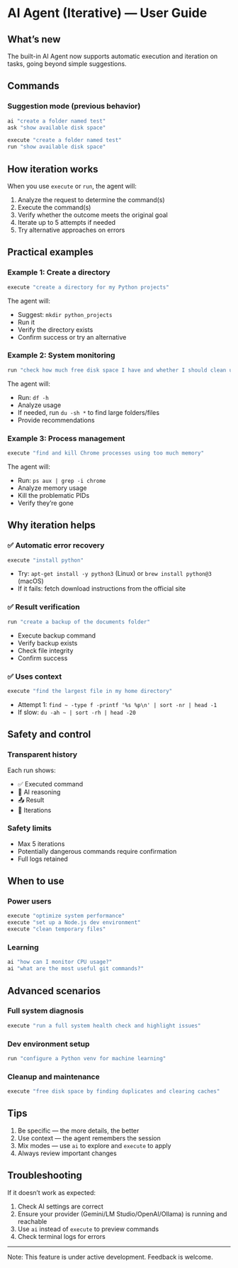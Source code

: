 # AI Agent (Iterative) — User Guide

## What’s new

The built-in AI Agent now supports automatic execution and iteration on tasks, going beyond simple suggestions.

## Commands

### Suggestion mode (previous behavior)
```bash
ai "create a folder named test"
ask "show available disk space"
```


```bash
execute "create a folder named test"
run "show available disk space"
```

## How iteration works

When you use `execute` or `run`, the agent will:

1) Analyze the request to determine the command(s)
2) Execute the command(s)
3) Verify whether the outcome meets the original goal
4) Iterate up to 5 attempts if needed
5) Try alternative approaches on errors

## Practical examples

### Example 1: Create a directory
```bash
execute "create a directory for my Python projects"
```
The agent will:
- Suggest: `mkdir python_projects`
- Run it
- Verify the directory exists
- Confirm success or try an alternative

### Example 2: System monitoring
```bash
run "check how much free disk space I have and whether I should clean up"
```
The agent will:
- Run: `df -h`
- Analyze usage
- If needed, run `du -sh *` to find large folders/files
- Provide recommendations

### Example 3: Process management
```bash
execute "find and kill Chrome processes using too much memory"
```
The agent will:
- Run: `ps aux | grep -i chrome`
- Analyze memory usage
- Kill the problematic PIDs
- Verify they’re gone

## Why iteration helps

### ✅ Automatic error recovery
```bash
execute "install python"
```
- Try: `apt-get install -y python3` (Linux) or `brew install python@3` (macOS)
- If it fails: fetch download instructions from the official site

### ✅ Result verification
```bash
run "create a backup of the documents folder"
```
- Execute backup command
- Verify backup exists
- Check file integrity
- Confirm success

### ✅ Uses context
```bash
execute "find the largest file in my home directory"
```
- Attempt 1: `find ~ -type f -printf '%s %p\n' | sort -nr | head -1`
- If slow: `du -ah ~ | sort -rh | head -20`

## Safety and control

### Transparent history
Each run shows:
- ✅ Executed command
- 💭 AI reasoning
- 📤 Result
- 🔄 Iterations

### Safety limits
- Max 5 iterations
- Potentially dangerous commands require confirmation
- Full logs retained

## When to use

### Power users
```bash
execute "optimize system performance"
execute "set up a Node.js dev environment"
execute "clean temporary files"
```

### Learning
```bash
ai "how can I monitor CPU usage?"
ai "what are the most useful git commands?"
```

## Advanced scenarios

### Full system diagnosis
```bash
execute "run a full system health check and highlight issues"
```

### Dev environment setup
```bash
run "configure a Python venv for machine learning"
```

### Cleanup and maintenance
```bash
execute "free disk space by finding duplicates and clearing caches"
```

## Tips

1) Be specific — the more details, the better
2) Use context — the agent remembers the session
3) Mix modes — use `ai` to explore and `execute` to apply
4) Always review important changes

## Troubleshooting

If it doesn’t work as expected:
1) Check AI settings are correct
2) Ensure your provider (Gemini/LM Studio/OpenAI/Ollama) is running and reachable
3) Use `ai` instead of `execute` to preview commands
4) Check terminal logs for errors

---

Note: This feature is under active development. Feedback is welcome.
